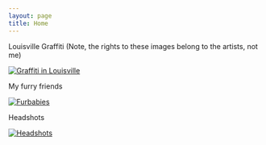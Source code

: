 ```yaml
---
layout: page
title: Home
---
```


Louisville Graffiti (Note, the rights to these images belong to the artists,
not me)

[![Graffiti in Louisville](https://d27zxlt9f488cv.cloudfront.net/media/thumbs/louisvilletags/4D8A3397.JPG 'Graffiti in Louisville')](https://d27zxlt9f488cv.cloudfront.net/louisvilletags.html)

My furry friends

[![Furbabies](https://d27zxlt9f488cv.cloudfront.net/media/thumbs/furbabies/4D8A4293.JPG 'Furbabies')](https://d27zxlt9f488cv.cloudfront.net/furbabies.html)

Headshots


[![Headshots](https://d27zxlt9f488cv.cloudfront.net/media/thumbs/headshots/4D8A4456.JPG 'Headshots')](https://d27zxlt9f488cv.cloudfront.net/headshots.html)
